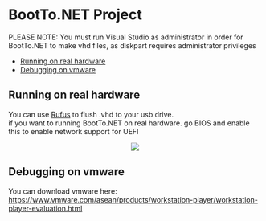 # BootTo.NET Project   

PLEASE NOTE: You must run Visual Studio as administrator in order for BootTo.NET to make vhd files, as diskpart requires administrator privileges   

- [Running on real hardware](#running-on-real-hardware)
- [Debugging on vmware](#debugging-on-vmware)

## Running on real hardware
You can use [Rufus](http://rufus.ie/) to flush .vhd to your usb drive.  
if you want to running BootTo.NET on real hardware. go BIOS and enable this to enable network support for UEFI  
<p align="center">
  <img src="https://user-images.githubusercontent.com/54205437/188054542-60a4bc00-a2f2-462d-9602-6a55b146b127.png" />
</p>

## Debugging on vmware
You can download vmware here: https://www.vmware.com/asean/products/workstation-player/workstation-player-evaluation.html   
